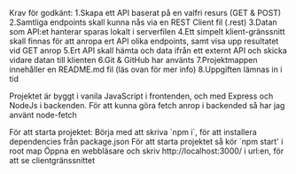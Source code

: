 Krav för godkänt:
1.Skapa ett API baserat på en valfri resurs (GET & POST)
2.Samtliga endpoints skall kunna nås via en REST Client fil (.rest)
3.Datan som API:et hanterar sparas lokalt i serverfilen
4.Ett simpelt klient-gränssnitt skall finnas för att anropa ert API olika endpoints, samt visa upp resultatet vid GET anrop
5.Ert API skall hämta och data ifrån ett externt API och skicka vidare datan till klienten 
6.Git & GitHub har använts
7.Projektmappen innehåller en README.md fil (läs ovan för mer info)
8.Uppgiften lämnas in i tid 

Projektet är byggt i vanila JavaScript i frontenden, och med Express och NodeJs i backenden.
För att kunna göra fetch anrop i backended så har jag använt node-fetch

För att starta projektet: 
Börja med att skriva ´npm i´, för att installera dependencies från package.json
För att starta projektet så kör ´npm start' i root map
Öppna en webbläsare och skriv http://localhost:3000/ i url:en, för att se clientgränssnittet 

